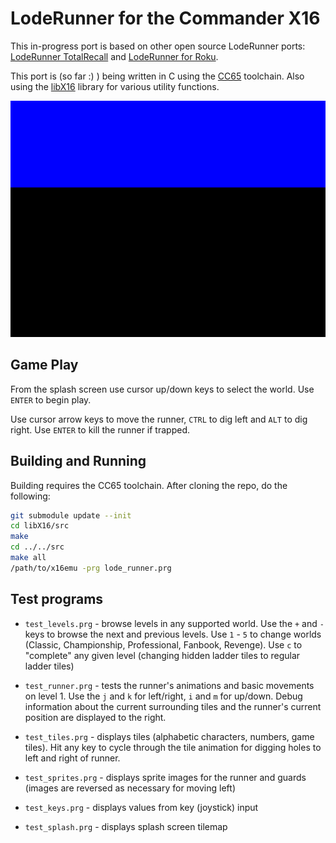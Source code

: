 # LodeRunner for the Commander X16

This in-progress port is based on other open source LodeRunner ports: [LodeRunner TotalRecall](https://github.com/SimonHung/LodeRunner_TotalRecall) and [LodeRunner for Roku](https://github.com/lvcabral/Lode-Runner-Roku).

This port is (so far :) ) being written in C using the [CC65](https://cc65.github.io/) toolchain.  Also using the [libX16](https://github.com/CJLove/libX16) library for various utility functions.

![](runner.gif)

## Game Play
From the splash screen use cursor up/down keys to select the world.  Use `ENTER` to begin play.

Use cursor arrow keys to move the runner, `CTRL` to dig left and `ALT` to dig right.  Use `ENTER` to kill the runner if trapped.

## Building and Running
Building requires the CC65 toolchain.  After cloning the repo, do the following:
```bash
git submodule update --init
cd libX16/src
make
cd ../../src
make all
/path/to/x16emu -prg lode_runner.prg
```

## Test programs
* `test_levels.prg` - browse levels in any supported world.  Use the `+` and `-` keys to browse the next and previous levels.  Use `1` - `5` to change worlds (Classic, Championship, Professional, Fanbook, Revenge).  Use `c` to "complete" any given level (changing hidden ladder tiles to regular ladder tiles)

* `test_runner.prg` - tests the runner's animations and basic movements on level 1.  Use the `j` and `k` for left/right, `i` and `m` for up/down.  Debug information about the current surrounding tiles and the runner's current position are displayed to the right.

* `test_tiles.prg` - displays tiles (alphabetic characters, numbers, game tiles).  Hit any key to cycle through the tile animation for digging holes to left and right of runner.

* `test_sprites.prg` - displays sprite images for the runner and guards (images are reversed as necessary for moving left)

* `test_keys.prg` - displays values from key (joystick) input

* `test_splash.prg` - displays splash screen tilemap
